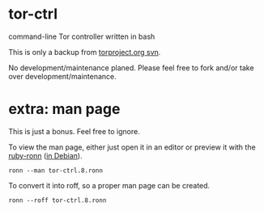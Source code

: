 # tor-ctrl

command-line Tor controller written in bash

This is only a backup from [torproject.org svn](https://svn.torproject.org/svn/tor/branches/hidserv-perf/contrib/tor-ctrl.sh).

No development/maintenance planed. Please feel free to fork and/or take over development/maintenance.

# extra: man page
This is just a bonus. Feel free to ignore.

To view the man page, either just open it in an editor or preview it with the [ruby-ronn](https://github.com/rtomayko/ronn) ([in Debian](http://packages.debian.org/search?searchon=sourcenames&keywords=ruby-ronn)).

    ronn --man tor-ctrl.8.ronn

To convert it into roff, so a proper man page can be created.

    ronn --roff tor-ctrl.8.ronn
